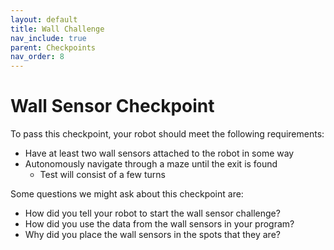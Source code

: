```yaml
---
layout: default
title: Wall Challenge
nav_include: true
parent: Checkpoints
nav_order: 8
---
```


# Wall Sensor Checkpoint
To pass this checkpoint, your robot should meet the following requirements:

* Have at least two wall sensors attached to the robot in some way
* Autonomously navigate through a maze until the exit is found
    * Test will consist of a few turns

Some questions we might ask about this checkpoint are:

* How did you tell your robot to start the wall sensor challenge?
* How did you use the data from the wall sensors in your program?
* Why did you place the wall sensors in the spots that they are?